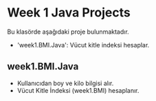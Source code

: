 # Week 1 Java Projects

Bu klasörde aşağıdaki proje bulunmaktadır.
- 'week1.BMI.Java': Vücut kitle indeksi hesaplar.

## week1.BMI.Java 
- Kullanıcıdan boy ve kilo bilgisi alır.
- Vücut Kitle İndeksi (week1.BMI) hesaplanır.